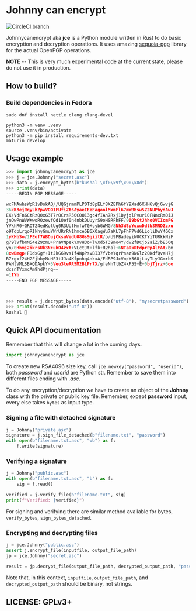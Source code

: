 # Johnny can encrypt

[![CircleCI branch](https://img.shields.io/circleci/project/github/kushaldas/johnnycanencrypt/master.svg)](https://circleci.com/gh/kushaldas/workflows/johnnycanencrypt/tree/master)

Johnnycanencrypt aka **jce** is a Python module written in Rust to do basic encryption and decryption operations.
It uses amazing [sequoia-pgp](https://sequoia-pgp.org/) library for the actual OpenPGP operations.

**NOTE** -- This is very much experimental code at the current state, please do not use it in production.

## How to build?

### Build dependencies in Fedora

```
sudo dnf install nettle clang clang-devel
```


```
python3 -m venv .venv
source .venv/bin/activate
python3 -m pip install requirements-dev.txt
maturin develop
```

## Usage example

```Python
>>> import johnnycanencrypt as jce
>>> j = jce.Johnny("secret.asc")
>>> data = j.encrypt_bytes(b"kushal \xf0\x9f\x90\x8d")
>>> print(data)
-----BEGIN PGP MESSAGE-----

wcFMAwhsWpR1vDokAQ//UQGjrmmPLP0Td8pELf8XZEPh6fY9Xad6XHH6vQjGwvjG
36kK8ejRqyLbZpwVOO1FUfiZt6AyaeIEeEagoolMxmFl67mWBHsw5Z2NUPhydAwJ
EX+VdFn6CtRzQ0xG3T7rOCrsR50COO13gc4fIAn7Rxj1DyjqlFvur10FNnxRm0iJ
jnOwPnWVWKwoROzevfQd1Oef0n4nbkDUuyrS9oHSRFhFF/9I9bGtJhho0VIIcmFG
YVkhR0+QROTZ4edKotUg0R3UUfHmfwT0XcybGWMG/8Nh3W8pYuxwDdtbSMNDZzxu
o9TdpLrgoRIkhyGmuYWrURrRN1hmce5B6XOagWu7aKL7pFhP7Vd6LLoliDwY4G6x
1yKHbSo/1FEof7WBDujCksuVedUO8Gs9giitR/p/U9PBadeyiW0CKTYiTURkkNiF
g79lVfbmM54eZ9zmU+PraVNpekYXvH3o+lvXd5T39mo4Y/dv2fDCjo2aiZ/bE56Q
yn/0Hhmj2ikrsUk3NcuhO4zxt+VLctJt+lfk+R2hal+6NTaRkREdprPp4ltAt/bm
8xwBmqp+FDdxGgY+ItJkG69vsIf4WpPsvBI37fVbeYqrPsaz9NGlz2QKdfQvaH7j
R7rgxf24H2FjbbyNuHF3tJJa4Kfpnhq4nkxA/EdRP9JcVm/X568jLayTLyJGmrbS
PAHlVMLSBXQDApkY+5Veu3teRR5M2BLPr7X/gfeNnTlbZ4kF5S+E+0bjTjrz+6oo
dcsnTYxmcAm9hdPjng==
=1IYb
-----END PGP MESSAGE-----



>>> result = j.decrypt_bytes(data.encode("utf-8"), "mysecretpassword")
>>> print(result.decode("utf-8"))
kushal 🐍

```

## Quick API documentation

Remember that this will change a lot in the coming days.


```Python
import johnnycanencrypt as jce
```

To create new RSA4096 size key, call `jce.newkey("password", "userid")`, both *password* and *userid* are Python str.
Remember to save them into different files ending with *.asc*. 

To do any encryption/decryption we have to create an object of the **Johnny** class with the private or public key file.
Remember, except **password** input, every else takes `bytes` as input type.

### Signing a file with detached signature

```Python
j = Johnny("private.asc")
signature = j.sign_file_detached(b"filename.txt", "password")
with open(b"filename.txt.asc", "wb") as f:
    f.write(signature)
```

### Verifying a signature


```Python
j = Johnny("public.asc")
with open(b"filename.txt.asc", "b") as f:
    sig = f.read()

verified = j.verify_file(b"filename.txt", sig)
print(f"Verified: {verified}")
```

For signing and verifying there are similar method available for bytes, `verify_bytes`, `sign_bytes_detached`.


### Encrypting and decrypting files

```Python
j = jce.Johnny("public.asc")
assert j.encrypt_file(inputfile, output_file_path)
jp = jce.Johnny("secret.asc")

result = jp.decrypt_file(output_file_path, decrypted_output_path, "password")
```

Note that, in this context, `inputfile`, `output_file_path`, and `decrypted_output_path` should be binary, not strings.

## LICENSE: GPLv3+
